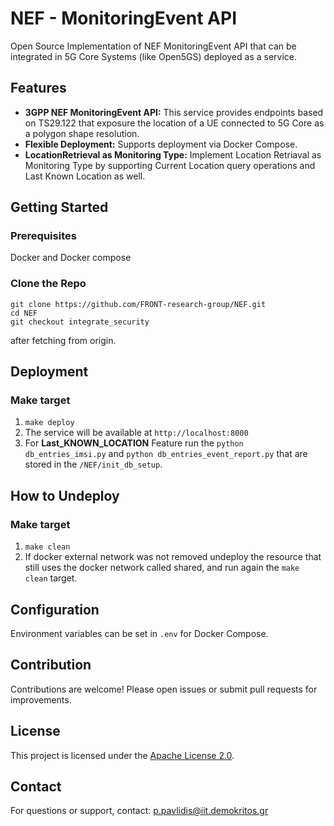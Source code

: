# NEF - MonitoringEvent API
Open Source Implementation of NEF MonitoringEvent API that can be integrated in 5G Core Systems (like Open5GS) deployed as a service.

## Features

- **3GPP NEF MonitoringEvent API:** This service provides endpoints based on TS29.122 that exposure the location of a UE connected to 5G Core as a polygon shape resolution.  
- **Flexible Deployment:** Supports deployment via Docker Compose.
- **LocationRetrieval as Monitoring Type:** Implement Location Retriaval as Monitoring Type by supporting Current Location query operations and Last Known Location as well.

## Getting Started
### Prerequisites
Docker and Docker compose

### Clone the Repo
```
git clone https://github.com/FRONT-research-group/NEF.git
cd NEF
git checkout integrate_security
```
after fetching from origin.

## Deployment
### Make target
1. `make deploy`
2. The service will be available at `http://localhost:8000`  
3. For **Last_KNOWN_LOCATION** Feature run the `python db_entries_imsi.py` and `python db_entries_event_report.py` that are stored in the `/NEF/init_db_setup`.

## How to Undeploy
### Make target
1. `make clean`
2. If docker external network was not removed undeploy the resource that still uses the docker network called shared, and run again the `make clean` target.

## Configuration
Environment variables can be set in `.env` for Docker Compose.

## Contribution
Contributions are welcome! Please open issues or submit pull requests for improvements.

## License
This project is licensed under the [Apache License 2.0](https://github.com/FRONT-research-group/NEF/blob/main/LICENSE).

## Contact
For questions or support, contact: p.pavlidis@iit.demokritos.gr



